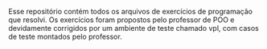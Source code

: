 Esse repositório contém todos os arquivos de exercícios de programação que resolvi.
Os exercícios foram propostos pelo professor de POO e devidamente corrigidos por um ambiente de teste chamado vpl, com casos de teste montados pelo professor.